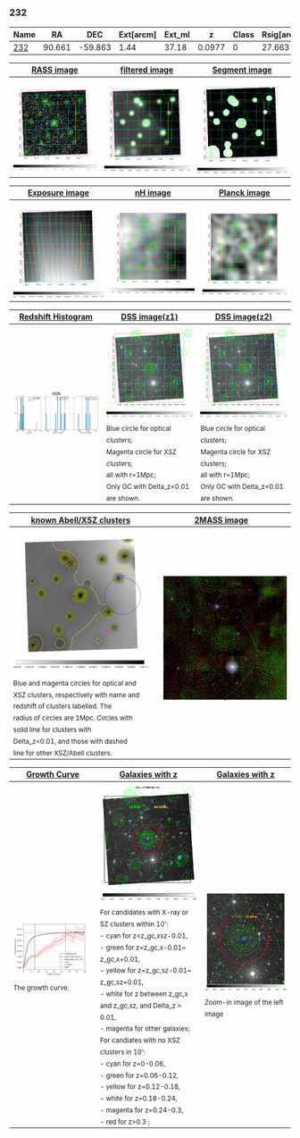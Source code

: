 <div STYLE="page-break-after: always;"></div>

### 232

|Name          |RA          |DEC      | Ext[arcm] | Ext_ml | z    | Class| Rsig[arcmin] | CRsig[c/s] | CR500[c/s] | R500[Mpc] |L500[erg/s]|F500[erg/s/cm^2]| M500[Msun]|Tx[keV]|beta|GC(XSZ,Delta_z<0.01)| GC(OPT,Delta_z<0.01)|GC|alias|
|--------------|------------|------------|---|---|-----------|--------|------|------|----|----|----|----|----|----|----|----|----|----|---|
|[232](script/232.md)     | 90.661       | -59.863       | 1.44    | 37.18   | 0.0977 | 0   | 27.663 |0.159 |0.142 |0.829 |6.314e+43 |2.617e-12 |1.777e+14 |3.148 |0.404 |-, |-, |-, |t026|

|[RASS image](../image/232/232_img.pdf)|[filtered image](../image/232/232_fil.pdf)|[Segment image](../image/232/232_seg.pdf)|
|-------------------|--------------------|-------------------|
| <img src="../image/232/232_img.png" width="300">  | <img src="../image/232/232_fil.png" width="300">   | <img src="../image/232/232_seg.png" width="300">  |

|[Exposure image](../image/232/232_mex.pdf)| [nH image](../image/232/232_nh.pdf)| [Planck image](../image/232/232_p.pdf)|
|-------------------|--------------------|-------------------|
|<img src="../image/232/232_mex.png" width="300">   | <img src="../image/232/232_nh.png" width="300">    | <img src="../image/232/232_p.png" width="300"> |

|[Redshift Histogram](../image/232/232_zg.pdf) | [DSS image(z1)](../image/232/232_dss_z1.pdf)      |  [DSS image(z2)](../image/232/232_dss_z2.pdf)    |
|-------------------|--------------------|-------------------|
|<img src="../image/232/232_zg.png" width="300"> |<img src="../image/232/232_dss_z1.png" width="300"> <sub><br>Blue circle for optical clusters; <br>Magenta circle for XSZ clusters; <br>all with r=1Mpc; <br>Only GC with Delta_z<0.01 are shown. </sub>| <img src="../image/232/232_dss_z2.png" width="300"><sub><br>Blue circle for optical clusters; <br>Magenta circle for XSZ clusters; <br>all with r=1Mpc; <br>Only GC with Delta_z<0.01 are shown. </sub> |

|[known Abell/XSZ clusters](../image/232/232_m.pdf) | [2MASS image](../image/232/232_2mass.pdf)      |
|-------------------|-------------------|
|<img src=../image/232/232_m.png width="300"> <sub><br>Blue and magenta circles for optical and <br>XSZ clusters, respectively with name and <br>redshift of clusters labelled. The <br>radius of circles are 1Mpc. Circles with <br>solid line for clusters with <br>Delta_z<0.01, and those with dashed <br>line for other XSZ/Abell clusters.        </sub>|<img src="../image/232/232_2mass.png" width="300">  |

|[Growth Curve](../image/232/232_gca_all.png) |[Galaxies with z](../image/232/232_opt_ned.pdf) |[Galaxies with z](../image/232/232_opt_ned_zoom.pdf) |
|-------------------|-------------------|-------------------|
| <img src="../image/232/232_gca_all.png" width="300"> <sub><br>The growth curve.</sub>| <img src=../image/232/232_opt_ned.png width="300"> <br><sub> For candidates with X-ray or SZ clusters within 10': <br> - cyan for z<z_gc,xsz-0.01, <br> - green for z=z_gc,x-0.01~ z_gc,x+0.01, <br> - yellow for z=z_gc,sz-0.01~ z_gc,sz+0.01, <br> - white for z between z_gc,x and z_gc,sz, and Delta_z > 0.01, <br> - magenta for other galaxies; <br>For candiates with no XSZ clusters in 10': <br> - cyan for z=0-0.06, <br> - green for z=0.06-0.12, <br> - yellow for z=0.12-0.18, <br> - white for z=0.18-0.24, <br> - magenta for z=0.24-0.3, <br> - red for z>0.3 ;  </sub>|<img src=../image/232/232_opt_ned_zoom.png width="300">  <br><sub> Zoom-in image of the left image</sub>|




